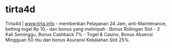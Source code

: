 # tirta4d
Tirta4d | www.tirta.info - memberikan Pelayanan 24 Jam, anti-Maintenance, betting togel Rp 10,- dan bonus yang melimpah : Bonus Rollingan Slot - 2 Kali Seminggu, Bonus Cashback 7% - Togel &amp; Casino, Bonus Absensi Mingguan 50 rbu dan bonus Asuransi Kekalahan Slot 25%. 
